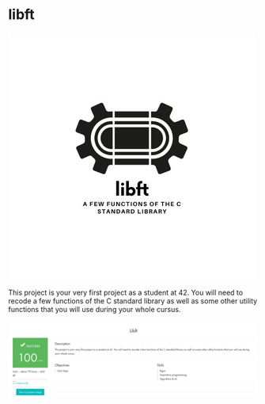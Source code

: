 # libft

![Image alt](https://github.com/Sviridovamd/libft/blob/master/libft.jpg)

This project is your very first project as a student at 42. You will need to recode a few functions of the C standard library as well as some other utility functions that you will use during your whole cursus. 

![Image alt](https://github.com/Sviridovamd/libft/blob/master/libft_pic.png)
